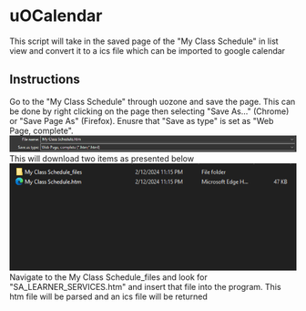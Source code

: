 # uOCalendar
This script will take in the saved page of the "My Class Schedule" in list view and convert it to a ics file which can be imported to google calendar

## Instructions 
Go to the "My Class Schedule" through uozone and save the page. This can be done by right clicking on the page then selecting "Save As..." (Chrome) or "Save Page As" (Firefox). Enusre that "Save as type" is set as "Web Page, complete".
![Alt text](docs/img/image-1.png)
</br>
This will download two items as presented below
</br>
![Alt text](docs/img/image.png)
</br>
Navigate to the My Class Schedule_files and look for "SA_LEARNER_SERVICES.htm" and insert that file into the program. This htm file will be parsed and an ics file will be returned 